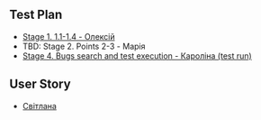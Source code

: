 ## Test Plan
- [Stage 1. 1.1-1.4 - Олексій](docs/test_plan.pdf)
- TBD:   Stage 2. Points 2-3 - Марія
- [Stage 4. Bugs search and test execution - Кароліна (test run)](https://hillelitschool.testcaselab.com/projects/QAS/test_run/65112?statuses=failed&sort_dir=desc&sort_attr=created_at&test_case_id=1377358)

## User Story
- [Світлана](docs/user_stories.pdf)
